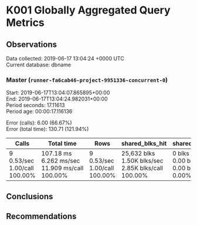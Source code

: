 # K001 Globally Aggregated Query Metrics

## Observations ##
Data collected: 2019-06-17 13:04:24 +0000 UTC  
Current database: dbname  



### Master (`runner-fa6cab46-project-9951336-concurrent-0`) ###
Start: 2019-06-17T13:04:07.865895+00:00  
End: 2019-06-17T13:04:24.982031+00:00  
Period seconds: 17.11613  
Period age: 00:00:17.116136  

Error (calls): 6.00 (66.67%)  
Error (total time): 130.71 (121.94%)

| Calls | Total&nbsp;time | Rows | shared_blks_hit | shared_blks_read | shared_blks_dirtied | shared_blks_written | blk_read_time | blk_write_time | kcache_reads | kcache_writes | kcache_user_time_ms | kcache_system_time |
|-------|------------|------|-----------------|------------------|---------------------|---------------------|---------------|----------------|--------------|---------------|---------------------|--------------------|
|9<br/>0.53/sec<br/>1.00/call<br/>100.00% |107.18&nbsp;ms<br/>6.262&nbsp;ms/sec<br/>11.909&nbsp;ms/call<br/>100.00% |9<br/>0.53/sec<br/>1.00/call<br/>100.00% |25,632&nbsp;blks<br/>1.50K&nbsp;blks/sec<br/>2.85K&nbsp;blks/call<br/>100.00% |0&nbsp;blks<br/>0.00&nbsp;blks/sec<br/>0.00&nbsp;blks/call<br/>0.00% |0&nbsp;blks<br/>0.00&nbsp;blks/sec<br/>0.00&nbsp;blks/call<br/>0.00% |0&nbsp;blks<br/>0.00&nbsp;blks/sec<br/>0.00&nbsp;blks/call<br/>0.00% |0.00&nbsp;ms<br/>0.000&nbsp;ms/sec<br/>0.000&nbsp;ms/call<br/>0.00% |0.00&nbsp;ms<br/>0.000&nbsp;ms/sec<br/>0.000&nbsp;ms/call<br/>0.00% |0.00&nbsp;bytes<br/>0.00&nbsp;bytes/sec<br/>0.00&nbsp;bytes/call<br/>0.00% |0.00&nbsp;bytes<br/>0.00&nbsp;bytes/sec<br/>0.00&nbsp;bytes/call<br/>0.00% |0.00&nbsp;ms<br/>0.000&nbsp;ms/sec<br/>0.000&nbsp;ms/call<br/>0.00% |0.00&nbsp;ms<br/>0.000&nbsp;ms/sec<br/>0.000&nbsp;ms/call<br/>0.00%|





## Conclusions ##


## Recommendations ##


